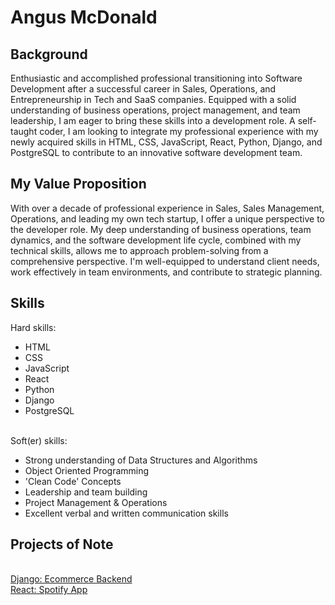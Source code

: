 <h1>Angus McDonald</>
<h2>Background</h2>
Enthusiastic and accomplished professional transitioning into Software Development after a successful career in Sales, Operations, and Entrepreneurship in Tech and SaaS companies. Equipped with a solid understanding of business operations, project management, and team leadership, I am eager to bring these skills into a development role. A self-taught coder, I am looking to integrate my professional experience with my newly acquired skills in HTML, CSS, JavaScript, React, Python, Django, and PostgreSQL to contribute to an innovative software development team.

<h2>My Value Proposition</h2>
With over a decade of professional experience in Sales, Sales Management, Operations, and leading my own tech startup, I offer a unique perspective to the developer role. My deep understanding of business operations, team dynamics, and the software development life cycle, combined with my technical skills, allows me to approach problem-solving from a comprehensive perspective. I'm well-equipped to understand client needs, work effectively in team environments, and contribute to strategic planning.

<h2>Skills</h2>
Hard skills: <br>
<ul>
  <li>HTML</li>
  <li>CSS</li>
  <li>JavaScript</li>
  <li>React</li>
  <li>Python</li>
  <li>Django</li>
  <li>PostgreSQL</li>
</ul> <br>
Soft(er) skills: <br>
<ul>
  <li>Strong understanding of Data Structures and Algorithms</li>
  <li>Object Oriented Programming</li>
  <li>'Clean Code' Concepts</li>
  <li>Leadership and team building</li>
  <li>Project Management & Operations</li>
  <li>Excellent verbal and written communication skills</li>
</ul>

<h2>Projects of Note</h2><br>
<a href="https://github.com/banga87/storefront3_v2">Django: Ecommerce Backend</a><br>
<a href="https://github.com/banga87/spotify-clone-2">React: Spotify App</a><br>
<br>
<!---
banga87/banga87 is a ✨ special ✨ repository because its `README.md` (this file) appears on your GitHub profile.
You can click the Preview link to take a look at your changes.
--->


